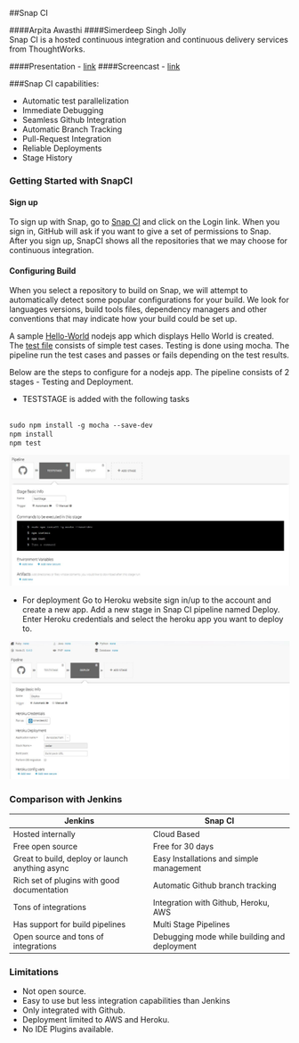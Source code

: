 ##Snap CI

####Arpita Awasthi 
####Simerdeep Singh Jolly
<br/>Snap CI is a hosted continuous integration and continuous delivery services from ThoughtWorks.

####Presentation - [link](https://docs.google.com/presentation/d/1ekykpxVtZFB47vipbAEqH8b1nS_TC6tdUHHFi8S-zqQ/edit?ts=58348909#slide=id.p3)
####Screencast - [link](https://drive.google.com/file/d/0B4s9cWAWOC29bWZtd1gwQUYyWWc/view?usp=sharing)

###Snap CI capabilities:
* Automatic test parallelization
* Immediate Debugging
* Seamless Github Integration
* Automatic Branch Tracking
* Pull-Request Integration
* Reliable Deployments
* Stage History

### Getting Started with SnapCI
#### Sign up 
To sign up with Snap, go to [Snap CI](https://www.snap-ci.com) and click on the Login link.
When you sign in, GitHub will ask if you want to give a set of permissions to Snap. After you sign up, SnapCI shows all the repositories that we may choose for continuous integration. 

#### Configuring Build 
When you select a repository to build on Snap, we will attempt to automatically detect some popular configurations for your build. We look for languages versions, build tools files, dependency managers and other conventions that may indicate how your build could be set up.

A sample [Hello-World](https://github.com/simerdeep92/DevOps_SnapCI_TechTalk/blob/master/app.js) nodejs app which displays Hello World is created. The [test file](https://github.com/simerdeep92/DevOps_SnapCI_TechTalk/blob/master/test/test.js) consists of simple test cases. Testing is done using mocha. The pipeline run the test cases and passes or fails depending on the test results.

Below are the steps to configure for a nodejs app. The pipeline consists of 2 stages - Testing and Deployment.

* TESTSTAGE is added with the following tasks 

<pre><code>
sudo npm install -g mocha --save-dev
npm install
npm test
</code></pre>

![Test](https://github.com/simerdeep92/DevOps_SnapCI_TechTalk/blob/master/Images/teststage.JPG)
* For deployment Go to Heroku website sign in/up to the account and create a new app. Add a new stage in Snap CI pipeline named Deploy. Enter Heroku credentials and select the heroku app you want to deploy to.

![Deploy](https://github.com/simerdeep92/DevOps_SnapCI_TechTalk/blob/master/Images/deploy.JPG)

### Comparison with Jenkins
|             Jenkins                               |                    Snap CI                        |
|---------------------------------------------------| --------------------------------------------------- 
| Hosted internally                                 |               Cloud Based                         |      
| Free open source                                  |               Free for 30 days                    |
| Great to build, deploy or launch anything async   |     Easy Installations and  simple management |
| Rich set of plugins with good documentation       |           Automatic Github branch tracking
| Tons of integrations                              |         Integration with Github, Heroku, AWS|
| Has support for build pipelines                   |       Multi Stage Pipelines|
| Open source and tons of integrations              |    Debugging mode while building and deployment|

### Limitations 
* Not open source.
* Easy to use but less integration capabilities than Jenkins
* Only integrated with Github.
* Deployment limited to AWS and Heroku.
* No IDE Plugins available.

